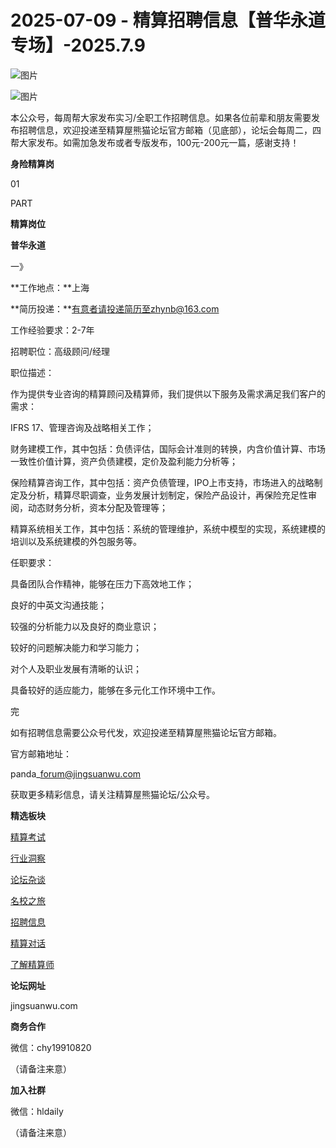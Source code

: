 # 2025-07-09 - 精算招聘信息【普华永道专场】-2025.7.9

![图片](https://mmbiz.qpic.cn/mmbiz_jpg/PVTr5cqOmdsiaicIRGthO3IhpdkibrFUWVU1xAtP9ZY24c0vAhCVJo55thjfrfia19NvibyVvich2UW9I8vGCty5LxNw/640?wx_fmt=jpeg&tp=webp&wxfrom=5&wx_lazy=1)

![图片](https://mmbiz.qpic.cn/mmbiz_png/7QRTvkK2qC63c02mKcsfAaJ8sNcicTvg22UkHHibvKiasFS9FS6E4FeV0Dibe7as7h4tm8p7EfNfI06adlGbL2icYjw/640?wx_fmt=png&tp=webp&wxfrom=5&wx_lazy=1)

本公众号，每周帮大家发布实习/全职工作招聘信息。如果各位前辈和朋友需要发布招聘信息，欢迎投递至精算屋熊猫论坛官方邮箱（见底部），论坛会每周二，四帮大家发布。如需加急发布或者专版发布，100元-200元一篇，感谢支持！

**身险精算岗**

01

PART

**精算岗位**

****普华永道****

一》

**工作地点：**上海

**简历投递：**有意者请投递简历至zhynb@163.com

工作经验要求：2-7年

招聘职位：高级顾问/经理

职位描述：

作为提供专业咨询的精算顾问及精算师，我们提供以下服务及需求满足我们客户的需求：

IFRS 17、管理咨询及战略相关工作；

财务建模工作，其中包括：负债评估，国际会计准则的转换，内含价值计算、市场一致性价值计算，资产负债建模，定价及盈利能力分析等；

保险精算咨询工作，其中包括：资产负债管理，IPO上市支持，市场进入的战略制定及分析，精算尽职调查，业务发展计划制定，保险产品设计，再保险充足性审阅，动态财务分析，资本分配及管理等；

精算系统相关工作，其中包括：系统的管理维护，系统中模型的实现，系统建模的培训以及系统建模的外包服务等。

任职要求：

具备团队合作精神，能够在压力下高效地工作；

良好的中英文沟通技能；

较强的分析能力以及良好的商业意识；

较好的问题解决能力和学习能力；

对个人及职业发展有清晰的认识；

具备较好的适应能力，能够在多元化工作环境中工作。



完

如有招聘信息需要公众号代发，欢迎投递至精算屋熊猫论坛官方邮箱。

官方邮箱地址：

panda\_forum@jingsuanwu.com

获取更多精彩信息，请关注精算屋熊猫论坛/公众号。

**精选板块**

[精算考试](https://mp.weixin.qq.com/mp/appmsgalbum?__biz=Mzg5NzkwMTMzMA==&action=getalbum&album_id=2804960172988448769#wechat_redirect)

[行业洞察](https://mp.weixin.qq.com/mp/appmsgalbum?__biz=Mzg5NzkwMTMzMA==&action=getalbum&album_id=2804965799378829313#wechat_redirect)

[论坛杂谈](https://mp.weixin.qq.com/mp/appmsgalbum?__biz=Mzg5NzkwMTMzMA==&action=getalbum&album_id=2804979947286315009#wechat_redirect)

[名校之旅](https://mp.weixin.qq.com/mp/appmsgalbum?__biz=Mzg5NzkwMTMzMA==&action=getalbum&album_id=2804975288236654595#wechat_redirect)

[招聘信息](https://mp.weixin.qq.com/mp/appmsgalbum?__biz=Mzg5NzkwMTMzMA==&action=getalbum&album_id=2809916434738069507#wechat_redirect)

[精算对话](https://mp.weixin.qq.com/mp/appmsgalbum?__biz=Mzg5NzkwMTMzMA==&action=getalbum&album_id=3028246288796221446#wechat_redirect)

[了解精算师](https://mp.weixin.qq.com/mp/appmsgalbum?__biz=Mzg5NzkwMTMzMA==&action=getalbum&album_id=2804971247444180995#wechat_redirect)

**论坛网址**

jingsuanwu.com

**商务合作**

微信：chy19910820

（请备注来意）

**加入社群**

微信：hldaily

（请备注来意）